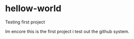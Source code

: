 # hellow-world
Testing first project

Im encore this is the first project i test out the github system.


